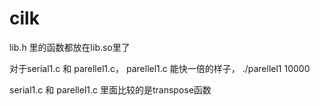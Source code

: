 # cilk
lib.h 里的函数都放在lib.so里了

对于serial1.c 和 parellel1.c， parellel1.c 能快一倍的样子， ./parellel1 10000

serial1.c 和 parellel1.c 里面比较的是transpose函数
